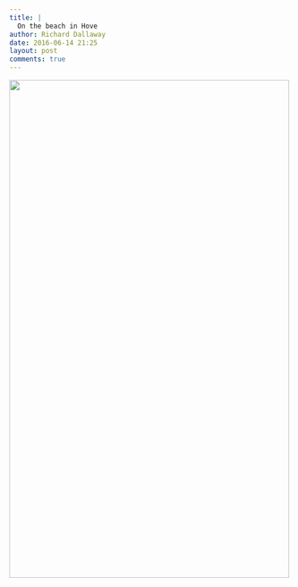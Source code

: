 ```yaml
---
title: |
  On the beach in Hove
author: Richard Dallaway
date: 2016-06-14 21:25
layout: post
comments: true
---
```


<div><a href="http://static.skitters.dallaway.com/tp_2016-06-14_16_39_35.jpg"><img src="http://static.skitters.dallaway.com/tp_thumb_2016-06-14_16_39_35.jpg" width="500" height="889"/></a></div>

  
      
